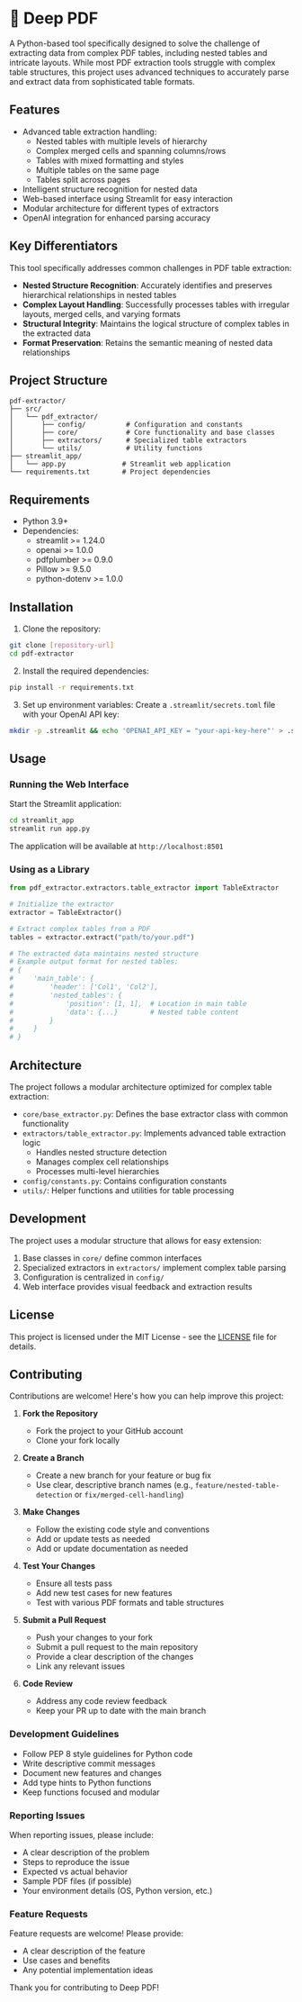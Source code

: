 # 📕 Deep PDF 

A Python-based tool specifically designed to solve the challenge of extracting data from complex PDF tables, including nested tables and intricate layouts. While most PDF extraction tools struggle with complex table structures, this project uses advanced techniques to accurately parse and extract data from sophisticated table formats.

## Features

- Advanced table extraction handling:
  - Nested tables with multiple levels of hierarchy
  - Complex merged cells and spanning columns/rows
  - Tables with mixed formatting and styles
  - Multiple tables on the same page
  - Tables split across pages
- Intelligent structure recognition for nested data
- Web-based interface using Streamlit for easy interaction
- Modular architecture for different types of extractors
- OpenAI integration for enhanced parsing accuracy

## Key Differentiators

This tool specifically addresses common challenges in PDF table extraction:

- **Nested Structure Recognition**: Accurately identifies and preserves hierarchical relationships in nested tables
- **Complex Layout Handling**: Successfully processes tables with irregular layouts, merged cells, and varying formats
- **Structural Integrity**: Maintains the logical structure of complex tables in the extracted data
- **Format Preservation**: Retains the semantic meaning of nested data relationships

## Project Structure

```
pdf-extractor/
├── src/
│   └── pdf_extractor/
│       ├── config/          # Configuration and constants
│       ├── core/            # Core functionality and base classes
│       ├── extractors/      # Specialized table extractors
│       └── utils/           # Utility functions
├── streamlit_app/
│   └── app.py              # Streamlit web application
└── requirements.txt        # Project dependencies
```

## Requirements

- Python 3.9+
- Dependencies:
  - streamlit >= 1.24.0
  - openai >= 1.0.0
  - pdfplumber >= 0.9.0
  - Pillow >= 9.5.0
  - python-dotenv >= 1.0.0

## Installation

1. Clone the repository:
```bash
git clone [repository-url]
cd pdf-extractor
```

2. Install the required dependencies:
```bash
pip install -r requirements.txt
```

3. Set up environment variables:
Create a `.streamlit/secrets.toml` file with your OpenAI API key:
```bash
mkdir -p .streamlit && echo 'OPENAI_API_KEY = "your-api-key-here"' > .streamlit/secrets.toml
```

## Usage

### Running the Web Interface

Start the Streamlit application:
```bash
cd streamlit_app
streamlit run app.py
```

The application will be available at `http://localhost:8501`

### Using as a Library

```python
from pdf_extractor.extractors.table_extractor import TableExtractor

# Initialize the extractor
extractor = TableExtractor()

# Extract complex tables from a PDF
tables = extractor.extract("path/to/your.pdf")

# The extracted data maintains nested structure
# Example output format for nested tables:
# {
#     'main_table': {
#         'header': ['Col1', 'Col2'],
#         'nested_tables': {
#             'position': [1, 1],  # Location in main table
#             'data': {...}        # Nested table content
#         }
#     }
# }
```

## Architecture

The project follows a modular architecture optimized for complex table extraction:

- `core/base_extractor.py`: Defines the base extractor class with common functionality
- `extractors/table_extractor.py`: Implements advanced table extraction logic
  - Handles nested structure detection
  - Manages complex cell relationships
  - Processes multi-level hierarchies
- `config/constants.py`: Contains configuration constants
- `utils/`: Helper functions and utilities for table processing

## Development

The project uses a modular structure that allows for easy extension:

1. Base classes in `core/` define common interfaces
2. Specialized extractors in `extractors/` implement complex table parsing
3. Configuration is centralized in `config/`
4. Web interface provides visual feedback and extraction results

## License

This project is licensed under the MIT License - see the [LICENSE](LICENSE) file for details.

## Contributing

Contributions are welcome! Here's how you can help improve this project:

1. **Fork the Repository**
   - Fork the project to your GitHub account
   - Clone your fork locally

2. **Create a Branch**
   - Create a new branch for your feature or bug fix
   - Use clear, descriptive branch names (e.g., `feature/nested-table-detection` or `fix/merged-cell-handling`)

3. **Make Changes**
   - Follow the existing code style and conventions
   - Add or update tests as needed
   - Add or update documentation as needed

4. **Test Your Changes**
   - Ensure all tests pass
   - Add new test cases for new features
   - Test with various PDF formats and table structures

5. **Submit a Pull Request**
   - Push your changes to your fork
   - Submit a pull request to the main repository
   - Provide a clear description of the changes
   - Link any relevant issues

6. **Code Review**
   - Address any code review feedback
   - Keep your PR up to date with the main branch

### Development Guidelines

- Follow PEP 8 style guidelines for Python code
- Write descriptive commit messages
- Document new features and changes
- Add type hints to Python functions
- Keep functions focused and modular

### Reporting Issues

When reporting issues, please include:

- A clear description of the problem
- Steps to reproduce the issue
- Expected vs actual behavior
- Sample PDF files (if possible)
- Your environment details (OS, Python version, etc.)

### Feature Requests

Feature requests are welcome! Please provide:

- A clear description of the feature
- Use cases and benefits
- Any potential implementation ideas

Thank you for contributing to Deep PDF!
